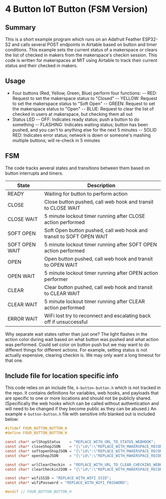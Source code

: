 # 4 Button IoT Button (FSM Version)

## Summary

This is a short example program which runs on an Adafruit Feather ESP32-S2 and calls several POST endpoints in Airtable based on button and timer conditions. This example sets the current status of a makerspace or clears the list of checked in makers from the makerspace's checkin session. This code is written for makerspaces at MIT using Airtable to track their current status and their checked in makers.

## Usage

- Four buttons (Red, Yellow, Green, Blue) perform four functions:
-- RED: Request to set the makerspace status to "Closed"
-- YELLOW: Request to set the makerspace status to "Soft Open"
-- GREEN: Request to set the makerspace status to "Open"
-- BLUE: Request to clear the list of checked in users at makerspace, but checking them all out
- Status LED
-- OFF: Indicates ready status; push a button to do something
-- FLASHING: Indicates waiting status; button has been pushed, and you can't to anything else for the next 5 minutes
-- SOLID RED: Indicates error status; network is down or someone's mashing multiple buttons; will re-check in 5 minutes

## FSM

The code tracks aeveral states and transitions between them based on button interrupts and timers.

| State | Description |
| --- | --- |
| READY          | Waiting for button to perform action                            |
| CLOSE | Close button pushed, call web hook and transit to CLOSE WAIT |
| CLOSE WAIT     | 5 minute lockout timer running after CLOSE action performed     |
| SOFT OPEN      | Soft Open button pushed, call web hook and transit to SOFT OPEN WAIT |
| SOFT OPEN WAIT | 5 minute lockout timer running after SOFT OPEN action performed |
| OPEN           | Open button pushed, call web hook and transit to OPEN WAIT |
| OPEN WAIT      | 5 minute lockout timer running after OPEN action performer      |
| CLEAR          | Clear button pushed, call web hook and transit to CLEAR WAIT |
| CLEAR WAIT     | 5 minute lockout timer running after CLEAR action performed     |
| ERROR WAIT     | WiFi lost try to reconnect and escalating back off if unsuccessful            |

Why separate wait states rather than just one? The light flashes in the action color during wait based on what button was pushed and what action was performed. Could set color on button push but we may want to do different things for different actions. For example, setting status is not actually expensive, clearing checkin is. We may only want a long timeout for that one.

## Include file for location specific info

This code relies on an include file, `4-button-button.h` which is not tracked in the repo. It contains definitions for variables, web hooks, and payloads that are specific to one or more locations and should not be publicly shared.
(Specifically the web hooks which can be called without authentication and will need to be changed if they become public as they can be abused.) An example `4-button-button.h` file with sensitive info blanked out is included below:

```C
#ifndef FOUR_BUTTON_BUTTON_H
#define FOUR_BUTTON_BUTTON_H

const char* urlShopStatus    = "REPLACE_WITH_URL_TO_STATUS_WEBHOOK";
const char* closeShopJSON    = "{\"id\":\"REPLACE_WITH_MAKERSPACE_RECORD_ID\",\"status\":\"Closed\"}";
const char* softopenShopJSON = "{\"id\":\"REPLACE_WITH_MAKERSPACE_RECORD_ID\",\"status\":\"Soft Open\"}";
const char* openShopJSON     = "{\"id\":\"REPLACE_WITH_MAKERSPACE_RECORD_ID\",\"status\":\"Open\"}";

const char* urlClearCheckin  = "REPLACE_WITH_URL_TO_CLEAR_CHECKINS_WEBHOOK";
const char* clearCheckinJSON = "{\"id\":\"REPLACE_WITH_MAKERSPACE_RECORD_ID\",\"reason\":\"418\"}";

const char* wifiSSID = "REPLACE_WITH_WIFI_SSID";
const char* wifiPassword = "REPLACE_WITH_WIFI_PASSWORD";

#endif // FOUR_BUTTON_BUTTON_H

```
